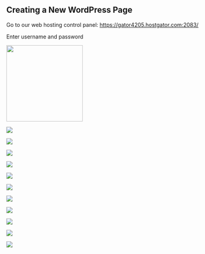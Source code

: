 ## Creating a New WordPress Page

Go to our web hosting control panel:
https://gator4205.hostgator.com:2083/

Enter username and password

<img src="/sscrg/images/hg1_cpanel.png" width="200" height="200" />

![](/sscrg/images/hg2_sidebar.png)

![](/sscrg/images/hg3_web_ess.png)

![](/sscrg/images/hg4_one_click_ins.png)

![](/sscrg/images/hg5_wordpress.png)

![](/sscrg/images/hg6_doms_ins.png)

![](/sscrg/images/hg7_ins_set.png)

![](/images/hg8_ins_com.png)

![](/sscrg/images/wp1_log_in.png)

![](/sscrg/images/wp2_dash.png)

![](/sscrg/images/wp3_user_new.png)

![](/sscrg/images/wp4_user_set.png)
